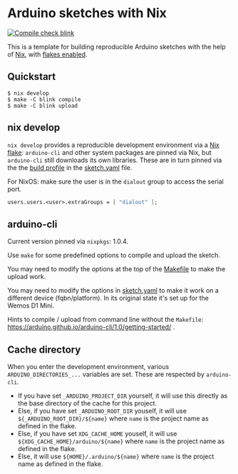 # Arduino sketches with Nix

[![Compile check blink](https://github.com/SFrijters/arduino-nix-template/actions/workflows/compile-check-blink.yml/badge.svg)](https://github.com/SFrijters/arduino-nix-template/actions/workflows/compile-check-blink.yml)

This is a template for building reproducible Arduino sketches with the help of [Nix](https://nixos.org/download.html), with [flakes enabled](https://github.com/mschwaig/howto-install-nix-with-flake-support).

## Quickstart

```console
$ nix develop
$ make -C blink compile
$ make -C blink upload
```

## nix develop

`nix develop` provides a reproducible development environment via a [Nix flake](flake.nix): `arduino-cli` and other system packages are pinned via Nix, but `arduino-cli` still downloads its own libraries. These are in turn pinned via the the [build profile](https://arduino.github.io/arduino-cli/1.0/sketch-project-file/) in the [sketch.yaml](blink/sketch.yaml) file.

For NixOS: make sure the user is in the `dialout` group to access the serial port.

```nix
users.users.<user>.extraGroups = [ "dialout" ];
```

## arduino-cli

Current version pinned via `nixpkgs`: 1.0.4.

Use `make` for some predefined options to compile and upload the sketch.

You may need to modify the options at the top of the [Makefile](blink/Makefile) to make the upload work.

You may need to modify the options in [sketch.yaml](blink/sketch.yaml) to make it work on a different device (fqbn/platform). In its original state it's set up for the Wemos D1 Mini.

Hints to compile / upload from command line without the `Makefile`: https://arduino.github.io/arduino-cli/1.0/getting-started/ .

## Cache directory

When you enter the development environment, various `ARDUINO_DIRECTORIES_...` variables are set. These are respected by `arduino-cli`.

* If you have set `_ARDUINO_PROJECT_DIR` yourself, it will use this directly as the base directory of the cache for this project.
* Else, if you have set `_ARDUINO_ROOT_DIR` youself, it will use `${_ARDUINO_ROOT_DIR}/${name}` where `name` is the project name as defined in the flake.
* Else, if you have set `XDG_CACHE_HOME` youself, it will use `${XDG_CACHE_HOME}/arduino/${name}` where `name` is the project name as defined in the flake.
* Else, it will use `${HOME}/.arduino/${name}` where `name` is the project name as defined in the flake.
